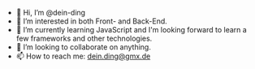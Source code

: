- 👋 Hi, I’m @dein-ding
- 👀 I’m interested in both Front- and Back-End.
- 🌱 I’m currently learning JavaScript and I'm looking forward to learn a few frameworks and other technologies.
- 💞️ I’m looking to collaborate on anything.
- 📫 How to reach me: dein.ding@gmx.de

<!---
dein-ding/dein-ding is a ✨ special ✨ repository because its `README.md` (this file) appears on your GitHub profile.
You can click the Preview link to take a look at your changes.
--->
